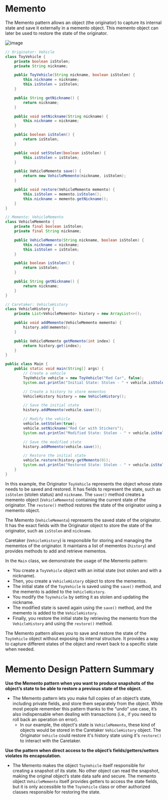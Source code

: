 # Memento
The Memento pattern allows an object (the originator) to capture its internal state and save it externally in a memento object. This memento object can later be used to restore the state of the originator.

![image](https://github.com/boushphong/Design-Patterns/assets/59940078/230f09a4-8b8a-43db-839e-f9afebd41be9)

```java
// Originator: Vehicle
class ToyVehicle {
    private boolean isStolen;
    private String nickname;

    public ToyVehicle(String nickname, boolean isStolen) {
        this.nickname = nickname;
        this.isStolen = isStolen;
    }

    public String getNickname() {
        return nickname;
    }

    public void setNickname(String nickname) {
        this.nickname = nickname;
    }

    public boolean isStolen() {
        return isStolen;
    }

    public void setStolen(boolean isStolen) {
        this.isStolen = isStolen;
    }

    public VehicleMemento save() {
        return new VehicleMemento(nickname, isStolen);
    }

    public void restore(VehicleMemento memento) {
        this.isStolen = memento.isStolen();
        this.nickname = memento.getNickname();
    }
}

// Memento: VehicleMemento
class VehicleMemento {
    private final boolean isStolen;
    private final String nickname;

    public VehicleMemento(String nickname, boolean isStolen) {
        this.nickname = nickname;
        this.isStolen = isStolen;
    }

    public boolean isStolen() {
        return isStolen;
    }

    public String getNickname() {
        return nickname;
    }
}

// Caretaker: VehicleHistory
class VehicleHistory {
    private List<VehicleMemento> history = new ArrayList<>();

    public void addMemento(VehicleMemento memento) {
        history.add(memento);
    }

    public VehicleMemento getMemento(int index) {
        return history.get(index);
    }
}

public class Main {
    public static void main(String[] args) {
        // Create a vehicle
        ToyVehicle vehicle = new ToyVehicle("Red Car", false);
        System.out.println("Initial State: Stolen - " + vehicle.isStolen() + ", Nickname - " + vehicle.getNickname());

        // Create a history to store mementos
        VehicleHistory history = new VehicleHistory();

        // Save the initial state
        history.addMemento(vehicle.save());

        // Modify the vehicle
        vehicle.setStolen(true);
        vehicle.setNickname("Red Car with Stickers");
        System.out.println("Modified State: Stolen - " + vehicle.isStolen() + ", Nickname - " + vehicle.getNickname());

        // Save the modified state
        history.addMemento(vehicle.save());

        // Restore the initial state
        vehicle.restore(history.getMemento(0));
        System.out.println("Restored State: Stolen - " + vehicle.isStolen() + ", Nickname - " + vehicle.getNickname());
    }
}
```

In this example, the Originator `ToyVehicle` represents the object whose state needs to be saved and restored. It has fields to represent the state, such as `isStolen` (stolen status) and `nickname`. The `save()` method creates a memento object (`VehicleMemento`) containing the current state of the originator. The `restore()` method restores the state of the originator using a memento object.

The Memento (`VehicleMemento`) represents the saved state of the originator. It has the exact fields with the Originator object to store the state of the originator, such as `isStolen` and `nickname`.

 Caretaker (`VehicleHistory`) is responsible for storing and managing the mementos of the originator. It maintains a list of mementos (`history`) and provides methods to add and retrieve mementos.

In the `Main` class, we demonstrate the usage of the Memento pattern:
- You create a `ToyVehicle` object with an initial state (not stolen and with a nickname).
- Then, you create a `VehicleHistory` object to store the mementos.
- The initial state of the `ToyVehicle` is saved using the `save()` method, and the memento is added to the `VehicleHistory`.
- You modify the `ToyVehicle` by setting it as stolen and updating the nickname.
- The modified state is saved again using the `save()` method, and the memento is added to the `VehicleHistory`.
- Finally, you restore the initial state by retrieving the memento from the `VehicleHistory` and using the `restore()` method.

The Memento pattern allows you to save and restore the state of the `ToyVehicle` object without exposing its internal structure. It provides a way to capture different states of the object and revert back to a specific state when needed.

# Memento Design Pattern Summary
**Use the Memento pattern when you want to produce snapshots of the object’s state to be able to restore a previous state of the object.**

- The Memento pattern lets you make full copies of an object’s state, including private fields, and store them separately from the object. While most people remember this pattern thanks to the “undo” use case, it’s also indispensable when dealing with transactions (i.e., if you need to roll back an operation on error).
  - In our example, the object's state is `VehicleMemento`, these kind of objects would be stored in the Caretaker `VehicleHistory` object. The Originator `Vehicle` could restore it's history state using it's `restore()` to interact with the Caretaker.

**Use the pattern when direct access to the object’s fields/getters/setters violates its encapsulation.**

- The Memento makes the object `ToyVehicle` itself responsible for creating a snapshot of its state. No other object can read the snapshot, making the original object’s state data safe and secure. The memento object `VehicleMemento` itself provides getters to access the state fields, but it is only accessible to the `ToyVehicle` class or other authorized classes responsible for restoring the state.
